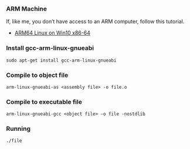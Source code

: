 ### ARM Machine
If, like me, you don’t have access to an ARM computer, follow this tutorial.
- [ARM64 Linux on Win10 x86-64](https://gist.github.com/billti/d904fd6124bf6f10ba2c1e3736f0f0f7)

### Install gcc-arm-linux-gnueabi
```
sudo apt-get install gcc-arm-linux-gnueabi
```

### Compile to object file
```
arm-linux-gnueabi-as <assembly file> -o file.o
```

### Compile to executable file
```
arm-linux-gnueabi-gcc <object file> -o file -nostdlib
```

### Running
```
./file
```
